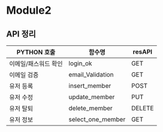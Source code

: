 # Module2



## API 정리
| PYTHON 호출| 함수명 |resAPI|
|------------|------------|---------|
|이메일/패스워드 확인|login_ok|GET|
|이메일 검증|email_Validation|GET|
|유저 등록|insert_member|POST|
|유저 수정|update_member|PUT|
|유저 탈퇴|delete_member|DELETE|
|유저 정보|select_one_member|GET|
